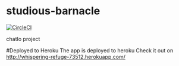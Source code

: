 # studious-barnacle 
[![CircleCI](https://circleci.com/gh/alsong/studious-barnacle.svg?style=svg)](https://circleci.com/gh/alsong/studious-barnacle)


chatIo project

#Deployed to Heroku
The app is deployed to heroku 
Check it out on http://whispering-refuge-73512.herokuapp.com/

